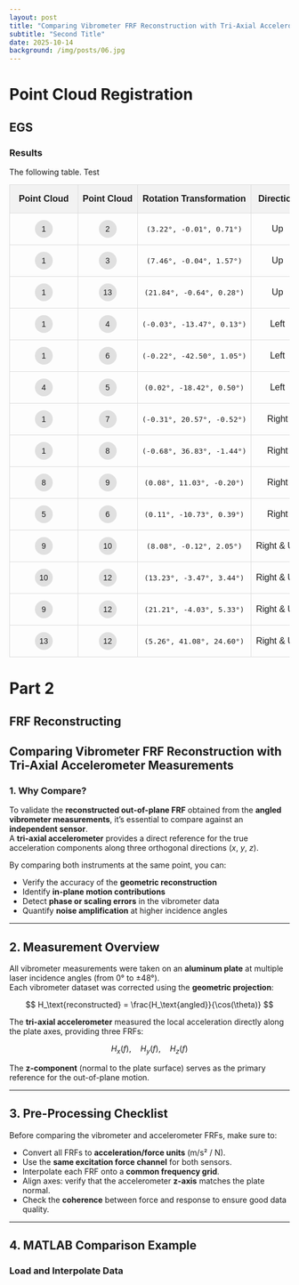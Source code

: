 ```yaml
---
layout: post
title: "Comparing Vibrometer FRF Reconstruction with Tri-Axial Accelerometer Measurements"
subtitle: "Second Title"
date: 2025-10-14
background: /img/posts/06.jpg
---
```


# Point Cloud Registration

## EGS

### Results

The following table. Test

<div style="overflow-x: auto; max-width: 100vw; margin: 0; padding: 0; box-sizing: border-box;">
  <table style="width: 100%; border-collapse: collapse; font-family: Arial, sans-serif; min-width: 600px; margin: 0; padding: 0; box-sizing: border-box;">
  <thead>
    <tr style="background-color:#f2f2f2;">
      <th style="border:1px solid #ddd; padding:16px; text-align:center;">Point Cloud</th>
      <th style="border:1px solid #ddd; padding:8px; text-align:center;">Point Cloud</th>
      <th style="border:1px solid #ddd; padding:8px; text-align:center;">Rotation Transformation</th>
      <th style="border:1px solid #ddd; padding:8px; text-align:center;">Direction</th>
    </tr>
  </thead>
  <tbody>
    <tr>
      <td style="border:1px solid #ddd; padding:12px; text-align:center;">
        <div style="display: inline-block; width: 32px; height: 32px; border-radius: 50%; background-color: #e0e0e0; line-height: 32px; font-size: 14px;">1</div>
      </td>
      <td style="border:1px solid #ddd; padding:8px; text-align:center;">
        <div style="display: inline-block; width: 32px; height: 32px; border-radius: 50%; background-color: #e0e0e0; line-height: 32px; font-size: 14px;">2</div>
      </td>
      <td style="border:1px solid #ddd; padding:8px; text-align:center; font-family:monospace;">(3.22°, -0.01°, 0.71°)</td>
      <td style="border:1px solid #ddd; padding:8px; text-align:center;">Up</td>
    </tr>
    <tr>
      <td style="border:1px solid #ddd; padding:12px; text-align:center;">
        <div style="display: inline-block; width: 32px; height: 32px; border-radius: 50%; background-color: #e0e0e0; line-height: 32px; font-size: 14px;">1</div>
      </td>
      <td style="border:1px solid #ddd; padding:8px; text-align:center;">
        <div style="display: inline-block; width: 32px; height: 32px; border-radius: 50%; background-color: #e0e0e0; line-height: 32px; font-size: 14px;">3</div>
      </td>
      <td style="border:1px solid #ddd; padding:8px; text-align:center; font-family:monospace;">(7.46°, -0.04°, 1.57°)</td>
      <td style="border:1px solid #ddd; padding:8px; text-align:center;">Up</td>
    </tr>
    <tr>
      <td style="border:1px solid #ddd; padding:12px; text-align:center;">
        <div style="display: inline-block; width: 32px; height: 32px; border-radius: 50%; background-color: #e0e0e0; line-height: 32px; font-size: 14px;">1</div>
      </td>
      <td style="border:1px solid #ddd; padding:8px; text-align:center;">
        <div style="display: inline-block; width: 32px; height: 32px; border-radius: 50%; background-color: #e0e0e0; line-height: 32px; font-size: 14px;">13</div>
      </td>
      <td style="border:1px solid #ddd; padding:8px; text-align:center; font-family:monospace;">(21.84°, -0.64°, 0.28°)</td>
      <td style="border:1px solid #ddd; padding:8px; text-align:center;">Up</td>
    </tr>    
    <tr>
      <td style="border:1px solid #ddd; padding:12px; text-align:center;">
        <div style="display: inline-block; width: 32px; height: 32px; border-radius: 50%; background-color: #e0e0e0; line-height: 32px; font-size: 14px;">1</div>
      </td>
      <td style="border:1px solid #ddd; padding:8px; text-align:center;">
        <div style="display: inline-block; width: 32px; height: 32px; border-radius: 50%; background-color: #e0e0e0; line-height: 32px; font-size: 14px;">4</div>
      </td>
      <td style="border:1px solid #ddd; padding:8px; text-align:center; font-family:monospace;">(-0.03°, -13.47°, 0.13°)</td>
      <td style="border:1px solid #ddd; padding:8px; text-align:center;">Left</td>
    </tr>    
    <tr>
      <td style="border:1px solid #ddd; padding:12px; text-align:center;">
        <div style="display: inline-block; width: 32px; height: 32px; border-radius: 50%; background-color: #e0e0e0; line-height: 32px; font-size: 14px;">1</div>
      </td>
      <td style="border:1px solid #ddd; padding:8px; text-align:center;">
        <div style="display: inline-block; width: 32px; height: 32px; border-radius: 50%; background-color: #e0e0e0; line-height: 32px; font-size: 14px;">6</div>
      </td>
      <td style="border:1px solid #ddd; padding:8px; text-align:center; font-family:monospace;">(-0.22°, -42.50°, 1.05°)</td>
      <td style="border:1px solid #ddd; padding:8px; text-align:center;">Left</td>
    </tr>
    <tr>
      <td style="border:1px solid #ddd; padding:12px; text-align:center;">
        <div style="display: inline-block; width: 32px; height: 32px; border-radius: 50%; background-color: #e0e0e0; line-height: 32px; font-size: 14px;">4</div>
      </td>
      <td style="border:1px solid #ddd; padding:8px; text-align:center;">
        <div style="display: inline-block; width: 32px; height: 32px; border-radius: 50%; background-color: #e0e0e0; line-height: 32px; font-size: 14px;">5</div>
      </td>
      <td style="border:1px solid #ddd; padding:8px; text-align:center; font-family:monospace;">(0.02°, -18.42°, 0.50°)</td>
      <td style="border:1px solid #ddd; padding:8px; text-align:center;">Left</td>
    </tr>    
    <tr>
      <td style="border:1px solid #ddd; padding:12px; text-align:center;">
        <div style="display: inline-block; width: 32px; height: 32px; border-radius: 50%; background-color: #e0e0e0; line-height: 32px; font-size: 14px;">1</div>
      </td>
      <td style="border:1px solid #ddd; padding:8px; text-align:center;">
        <div style="display: inline-block; width: 32px; height: 32px; border-radius: 50%; background-color: #e0e0e0; line-height: 32px; font-size: 14px;">7</div>
      </td>
      <td style="border:1px solid #ddd; padding:8px; text-align:center; font-family:monospace;">(-0.31°, 20.57°, -0.52°)</td>
      <td style="border:1px solid #ddd; padding:8px; text-align:center;">Right</td>
    </tr>
    <tr>
      <td style="border:1px solid #ddd; padding:12px; text-align:center;">
        <div style="display: inline-block; width: 32px; height: 32px; border-radius: 50%; background-color: #e0e0e0; line-height: 32px; font-size: 14px;">1</div>
      </td>
      <td style="border:1px solid #ddd; padding:8px; text-align:center;">
        <div style="display: inline-block; width: 32px; height: 32px; border-radius: 50%; background-color: #e0e0e0; line-height: 32px; font-size: 14px;">8</div>
      </td>
      <td style="border:1px solid #ddd; padding:8px; text-align:center; font-family:monospace;">(-0.68°, 36.83°, -1.44°)</td>
      <td style="border:1px solid #ddd; padding:8px; text-align:center;">Right</td>
    </tr>
    <tr>
      <td style="border:1px solid #ddd; padding:12px; text-align:center;">
        <div style="display: inline-block; width: 32px; height: 32px; border-radius: 50%; background-color: #e0e0e0; line-height: 32px; font-size: 14px;">8</div>
      </td>
      <td style="border:1px solid #ddd; padding:8px; text-align:center;">        
      <div style="display: inline-block; width: 32px; height: 32px; border-radius: 50%; background-color: #e0e0e0; line-height: 32px; font-size: 14px;">9</div>
      </td>
      <td style="border:1px solid #ddd; padding:8px; text-align:center; font-family:monospace;">(0.08°, 11.03°, -0.20°)</td>
      <td style="border:1px solid #ddd; padding:8px; text-align:center;">Right</td>
    </tr>
    <tr>
      <td style="border:1px solid #ddd; padding:12px; text-align:center;">
        <div style="display: inline-block; width: 32px; height: 32px; border-radius: 50%; background-color: #e0e0e0; line-height: 32px; font-size: 14px;">5</div>
      </td>
      <td style="border:1px solid #ddd; padding:8px; text-align:center;">
        <div style="display: inline-block; width: 32px; height: 32px; border-radius: 50%; background-color: #e0e0e0; line-height: 32px; font-size: 14px;">6</div>
      </td>
      <td style="border:1px solid #ddd; padding:8px; text-align:center; font-family:monospace;">(0.11°, -10.73°, 0.39°)</td>
      <td style="border:1px solid #ddd; padding:8px; text-align:center;">Right</td>
    </tr>
    <tr>
      <td style="border:1px solid #ddd; padding:12px; text-align:center;">
        <div style="display: inline-block; width: 32px; height: 32px; border-radius: 50%; background-color: #e0e0e0; line-height: 32px; font-size: 14px;">9</div>
      </td>
      <td style="border:1px solid #ddd; padding:8px; text-align:center;">
        <div style="display: inline-block; width: 32px; height: 32px; border-radius: 50%; background-color: #e0e0e0; line-height: 32px; font-size: 14px;">10</div>
      </td>
      <td style="border:1px solid #ddd; padding:8px; text-align:center; font-family:monospace;">(8.08°, -0.12°, 2.05°)</td>
      <td style="border:1px solid #ddd; padding:8px; text-align:center;">Right & Up</td>
    </tr>
    <tr>
      <td style="border:1px solid #ddd; padding:12px; text-align:center;">
        <div style="display: inline-block; width: 32px; height: 32px; border-radius: 50%; background-color: #e0e0e0; line-height: 32px; font-size: 14px;">10</div>
      </td>
      <td style="border:1px solid #ddd; padding:8px; text-align:center;">
        <div style="display: inline-block; width: 32px; height: 32px; border-radius: 50%; background-color: #e0e0e0; line-height: 32px; font-size: 14px;">12</div>
      </td>
      <td style="border:1px solid #ddd; padding:8px; text-align:center; font-family:monospace;">(13.23°, -3.47°, 3.44°)</td>
      <td style="border:1px solid #ddd; padding:8px; text-align:center;">Right & Up</td>
    </tr>
    <tr>
      <td style="border:1px solid #ddd; padding:12px; text-align:center;">
        <div style="display: inline-block; width: 32px; height: 32px; border-radius: 50%; background-color: #e0e0e0; line-height: 32px; font-size: 14px;">9</div>
      </td>
      <td style="border:1px solid #ddd; padding:8px; text-align:center;">
        <div style="display: inline-block; width: 32px; height: 32px; border-radius: 50%; background-color: #e0e0e0; line-height: 32px; font-size: 14px;">12</div>
      </td>
      <td style="border:1px solid #ddd; padding:8px; text-align:center; font-family:monospace;">(21.21°, -4.03°, 5.33°)</td>
      <td style="border:1px solid #ddd; padding:8px; text-align:center;">Right & Up</td>
    </tr>
    <tr>
      <td style="border:1px solid #ddd; padding:12px; text-align:center;">
        <div style="display: inline-block; width: 32px; height: 32px; border-radius: 50%; background-color: #e0e0e0; line-height: 32px; font-size: 14px;">13</div>
      </td>
      <td style="border:1px solid #ddd; padding:8px; text-align:center;">
        <div style="display: inline-block; width: 32px; height: 32px; border-radius: 50%; background-color: #e0e0e0; line-height: 32px; font-size: 14px;">12</div>
      </td>
      <td style="border:1px solid #ddd; padding:8px; text-align:center; font-family:monospace;">(5.26°, 41.08°, 24.60°)</td>
      <td style="border:1px solid #ddd; padding:8px; text-align:center;">Right & Up</td>
    </tr>    
  </tbody>
</table>
</div>

# Part 2

## FRF Reconstructing

## Comparing Vibrometer FRF Reconstruction with Tri-Axial Accelerometer Measurements

### 1. Why Compare?
To validate the **reconstructed out-of-plane FRF** obtained from the **angled vibrometer measurements**, it’s essential to compare against an **independent sensor**.  
A **tri-axial accelerometer** provides a direct reference for the true acceleration components along three orthogonal directions (*x*, *y*, *z*).

By comparing both instruments at the same point, you can:

- Verify the accuracy of the **geometric reconstruction**  
- Identify **in-plane motion contributions**  
- Detect **phase or scaling errors** in the vibrometer data  
- Quantify **noise amplification** at higher incidence angles  

---

## 2. Measurement Overview
All vibrometer measurements were taken on an **aluminum plate** at multiple laser incidence angles (from 0° to ±48°).  
Each vibrometer dataset was corrected using the **geometric projection**:

$$
H_\text{reconstructed} = \frac{H_\text{angled}}{\cos(\theta)}
$$

The **tri-axial accelerometer** measured the local acceleration directly along the plate axes, providing three FRFs:

$$
H_x(f), \quad H_y(f), \quad H_z(f)
$$

The **z-component** (normal to the plate surface) serves as the primary reference for the out-of-plane motion.

---

## 3. Pre-Processing Checklist
Before comparing the vibrometer and accelerometer FRFs, make sure to:

- Convert all FRFs to **acceleration/force units** (m/s² / N).  
- Use the **same excitation force channel** for both sensors.  
- Interpolate each FRF onto a **common frequency grid**.  
- Align axes: verify that the accelerometer **z-axis** matches the plate normal.  
- Check the **coherence** between force and response to ensure good data quality.  

---

## 4. MATLAB Comparison Example

### Load and Interpolate Data

